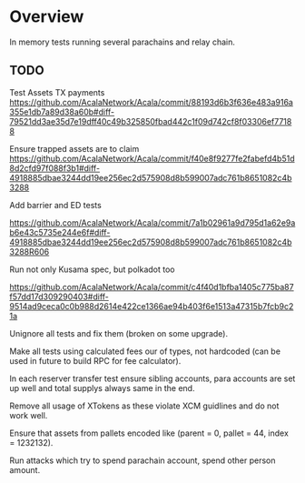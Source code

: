 # Overview

In memory tests running several parachains and relay chain.

## TODO

Test Assets TX payments 
https://github.com/AcalaNetwork/Acala/commit/88193d6b3f636e483a916a355e1db7a89d38a60b#diff-79521dd3ae35d7e19dff40c49b325850fbad442c1f09d742cf8f03306ef77188

Ensure trapped assets are to claim
https://github.com/AcalaNetwork/Acala/commit/f40e8f9277fe2fabefd4b51d8d2cfd97f088f3b1#diff-4918885dbae3244dd19ee256ec2d575908d8b599007adc761b8651082c4b3288

Add barrier and ED tests

https://github.com/AcalaNetwork/Acala/commit/7a1b02961a9d795d1a62e9ab6e43c5735e244e6f#diff-4918885dbae3244dd19ee256ec2d575908d8b599007adc761b8651082c4b3288R606

Run not only Kusama spec, but polkadot too

https://github.com/AcalaNetwork/Acala/commit/c4f40d1bfba1405c775ba87f57dd17d309290403#diff-9514ad9ceca0c0b988d2614e422ce1366ae94b403f6e1513a47315b7fcb9c21a

Unignore all tests and fix them (broken on some upgrade). 

Make all tests using calculated fees our of types, not hardcoded (can be used in future to build RPC for fee calculator).

In each reserver transfer test ensure sibling accounts, para accounts are set up well and total supplys always same in the end.

Remove all usage of XTokens as these violate XCM guidlines and do not work well.

Ensure that assets from pallets encoded like (parent = 0, pallet = 44, index = 1232132).

Run attacks which try to spend parachain account, spend other person amount.